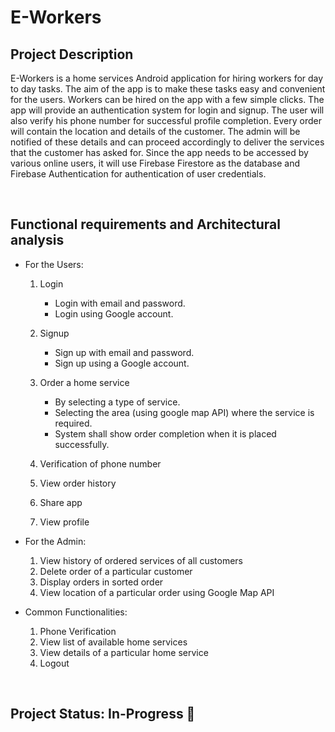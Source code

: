 # E-Workers

## Project Description

E-Workers is a home services Android application for hiring workers for day to day tasks. The aim of the app is to make these tasks easy and convenient for the users. Workers can be hired on the app with a few simple clicks. The app will provide an authentication system for login and signup. The user will also verify his phone number for successful profile completion. Every order will contain the location and details of the customer. The admin will be notified of these details and can proceed accordingly to deliver the services that the customer has asked for. Since the app needs to be accessed by various online users, it will use Firebase Firestore as the database and Firebase Authentication for authentication of user credentials.

<br>

## Functional requirements and Architectural analysis

* For the Users:
    1. Login
        * Login with email and password.
        * Login using Google account.

    2. Signup
        * Sign up with email and password.
        * Sign up using a Google account.

    3. Order a home service
        * By selecting a type of service.
        * Selecting the area (using google map API) where the service is required.
        * System shall show order completion when it is placed successfully.

    4. Verification of phone number
    5. View order history
    6. Share app
    7. View profile

* For the Admin:

    1. View history of ordered services of all customers
    2. Delete order of a particular customer
    3. Display orders in sorted order
    4. View location of a particular order using Google Map API

* Common Functionalities:

    1. Phone Verification
    2. View list of available home services
    3. View details of a particular home service
    4. Logout

<br>

## Project Status: In-Progress 🚧